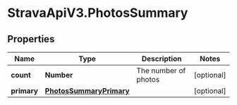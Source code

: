 # StravaApiV3.PhotosSummary

## Properties
Name | Type | Description | Notes
------------ | ------------- | ------------- | -------------
**count** | **Number** | The number of photos | [optional] 
**primary** | [**PhotosSummaryPrimary**](PhotosSummaryPrimary.md) |  | [optional] 


